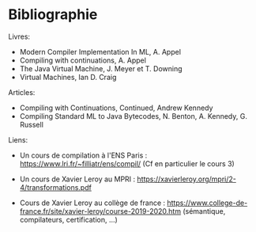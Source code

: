Bibliographie
=============

Livres:

- Modern Compiler Implementation In ML, A. Appel
- Compiling with continuations, A. Appel
- The Java Virtual Machine, J. Meyer et T. Downing
- Virtual Machines, Ian D. Craig

Articles:

- Compiling with Continuations, Continued, Andrew Kennedy
- Compiling Standard ML to Java Bytecodes, N. Benton, A. Kennedy, G. Russell

Liens:

- Un cours de compilation à l'ENS Paris : https://www.lri.fr/~filliatr/ens/compil/
  (Cf en particulier le cours 3)

- Un cours de Xavier Leroy au MPRI : https://xavierleroy.org/mpri/2-4/transformations.pdf

- Cours de Xavier Leroy au collège de france : https://www.college-de-france.fr/site/xavier-leroy/course-2019-2020.htm
  (sémantique, compilateurs, certification, ...)
